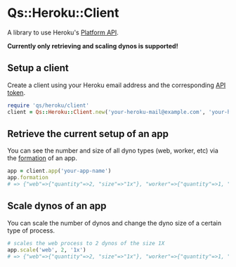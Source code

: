 # Qs::Heroku::Client

A library to use Heroku's [Platform API](https://devcenter.heroku.com/articles/platform-api-reference).

**Currently only retrieving and scaling dynos is supported!**

## Setup a client

Create a client using your Heroku email address and the corresponding [API token](https://dashboard.heroku.com/account#show-api-key).

```ruby
require 'qs/heroku/client'
client = Qs::Heroku::Client.new('your-heroku-mail@example.com', 'your-heroku-api-token')
```

## Retrieve the current setup of an app

You can see the number and size of all dyno types (web, worker, etc) via the [formation](https://devcenter.heroku.com/articles/platform-api-reference#formation) of an app.

```ruby
app = client.app('your-app-name')
app.formation
# => {"web"=>{"quantity"=>2, "size"=>"1x"}, "worker"=>{"quantity"=>1, "size"=>"1x"}, "console"=>{"quantity"=>0, "size"=>"1x"}, "rake"=>{"quantity"=>0, "size"=>"1x"}}
```

## Scale dynos of an app

You can scale the number of dynos and change the dyno size of a certain type of process.

```ruby
# scales the web process to 2 dynos of the size 1X
app.scale('web', 2, '1x')
# => {"web"=>{"quantity"=>2, "size"=>"1x"}, "worker"=>{"quantity"=>1, "size"=>"1x"}, "console"=>{"quantity"=>0, "size"=>"1x"}, "rake"=>{"quantity"=>0, "size"=>"1x"}}
```
